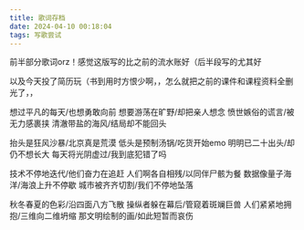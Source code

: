 ```yaml
---
title: 歌词存档
date: 2024-04-10 00:18:04
tags: 写歌尝试
---
```

前半部分歌词orz！感觉这版写的比之前的流水账好（后半段写的尤其好

以及今天投了简历玩（书到用时方恨少啊，，怎么就把之前的课件和课程资料全删光了，，

想过平凡的每天/也想勇敢向前
想要游荡在旷野/却把亲人想念
愤世嫉俗的谎言/被无力感裹挟
清澈带盐的海风/结局却不能回头

抬头是狂风沙暴/北京真是荒漠
低头是预制汤锅/吃货开始emo
明明已二十出头/却仍不想长大
每天将光阴虚过/我到底犯错了吗

技术不停地迭代/他们奋力在追赶
人们啊各自相残/以同伴尸骸为餐
数据像量子海洋/海浪上升不停歇
城市被齐齐切割/我们不停地坠落

秋冬春夏的色彩/沿四面八方飞散
操纵者躲在幕后/管窥着斑斓巨兽
人们紧紧地拥抱/三维向二维坍缩
那文明绘制的画/如此短暂而哀伤
